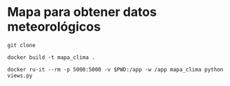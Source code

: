 # Mapa para obtener datos meteorológicos


```
git clone 
```


```
docker build -t mapa_clima .
```

```
docker ru-it --rm -p 5000:5000 -v $PWD:/app -w /app mapa_clima python views.py
```
